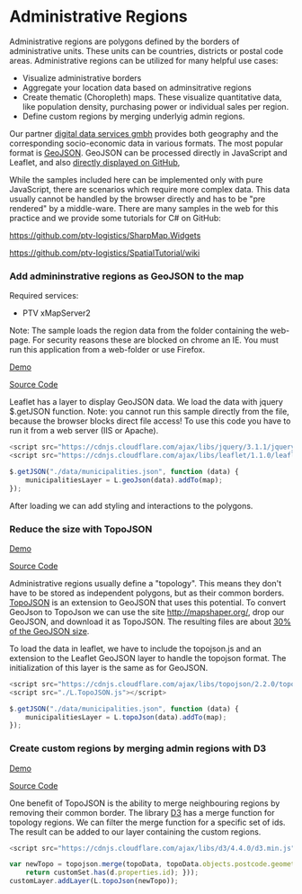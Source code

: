 Administrative Regions
======================

Administrative regions are polygons defined by the borders of administrative units. These units can be countries, districts or postal code areas. Administrative regions can be utilized for many helpful use cases:

* Visualize administrative borders
* Aggregate your location data based on adminsitrative regions
* Create thematic (Choropleth) maps. These visualize quantitative data, like population density, purchasing power or individual sales per region.
* Define custom regions by merging underlyig admin regions.

Our partner [digital data services gmbh](http://www.ddsgeo.de/) provides both geography and the corresponding socio-economic data in various formats. The most popular format is [GeoJSON](http://geojson.org/). GeoJSON can be processed directly in JavaScript and Leaflet, and also [directly displayed on GitHub](https://github.com/ptv-logistics/xserverjs/blob/master/premium-samples/admin-regions/data/municipalities.json),

While the samples included here can be implemented only with pure JavaScript, there are scenarios which require more complex data. This data usually cannot be handled by the browser directly and has to be "pre rendered" by a middle-ware. There are many samples in the web for this practice and we provide some tutorials for C# on GitHub:

https://github.com/ptv-logistics/SharpMap.Widgets

https://github.com/ptv-logistics/SpatialTutorial/wiki


### Add admininstrative regions as GeoJSON to the map

Required services:

* PTV xMapServer2

Note: The sample loads the region data from the folder containing the web-page. For security reasons these are blocked on chrome an IE. You must run this application from a web-folder or use Firefox.

[Demo](https://ptv-logistics.github.io/xserverjs/premium-samples/admin-regions/)

[Source Code](https://github.com/ptv-logistics/xserverjs/blob/master/premium-samples/admin-regions/index.html)

Leaflet has a layer to display GeoJSON data. We load the data with jquery $.getJSON function. Note: you cannot run this sample directly from the file, because the browser blocks direct file access! To use this code you have to run it from a web server (IIS or Apache).

```javascript
<script src="https://cdnjs.cloudflare.com/ajax/libs/jquery/3.1.1/jquery.min.js"></script>
<script src="https://cdnjs.cloudflare.com/ajax/libs/leaflet/1.1.0/leaflet.js"></script>

$.getJSON("./data/municipalities.json", function (data) {
    municipalitiesLayer = L.geoJson(data).addTo(map);
});
```

After loading we can add styling and interactions to the polygons.

### Reduce the size with TopoJSON

[Demo](https://ptv-logistics.github.io/xserverjs/premium-samples/admin-regions/admin-regions-topo)

[Source Code](https://github.com/ptv-logistics/xserverjs/blob/master/premium-samples/admin-regions/admin-regions-topo.html)

Administrative regions usually define a "topology". This means they don't have to be stored as independent polygons, but as their common borders.  [TopoJSON](https://github.com/topojson/topojson) is an extension to GeoJSON that uses this potential. To convert GeoJson to TopoJson we can use the site http://mapshaper.org/, drop our GeoJSON, and download it as TopoJSON. The resulting files are about [30% of the GeoJSON size](https://github.com/ptv-logistics/xserverjs/blob/master/premium-samples/admin-regions/data).

To load the data in leaflet, we have to include the topojson.js and an extension to the Leaflet GeoJSON layer to handle the topojson format. The initialization of this layer is the same as for GeoJSON.

```javascript
<script src="https://cdnjs.cloudflare.com/ajax/libs/topojson/2.2.0/topojson.min.js"></script>
<script src="./L.TopoJSON.js"></script>

$.getJSON("./data/municipalities.json", function (data) {
    municipalitiesLayer = L.topoJson(data).addTo(map);
});
```

### Create custom regions by merging admin regions with D3

[Demo](https://ptv-logistics.github.io/xserverjs/premium-samples/admin-regions/admin-regions-merge)

[Source Code](https://github.com/ptv-logistics/xserverjs/blob/master/premium-samples/admin-regions/admin-regions-merge.html)

One benefit of TopoJSON is the ability to merge neighbouring regions by removing their common border. The library [D3](https://d3js.org/) has a merge function for topology regions. We can filter the merge function for a specific set of ids. The result can be added to our layer containing the custom regions.

```javascript
<script src="https://cdnjs.cloudflare.com/ajax/libs/d3/4.4.0/d3.min.js"></script>

var newTopo = topojson.merge(topoData, topoData.objects.postcode.geometries.filter(function (d) {
    return customSet.has(d.properties.id); }));
customLayer.addLayer(L.topoJson(newTopo));
```
